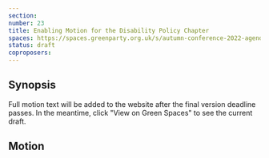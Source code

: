 ```yaml
---
section:
number: 23
title: Enabling Motion for the Disability Policy Chapter
spaces: https://spaces.greenparty.org.uk/s/autumn-conference-2022-agenda-forum/?contentId=101775
status: draft
coproposers:
---
```

## Synopsis
Full motion text will be added to the website after the final version deadline passes. In the meantime, click "View on Green Spaces" to see the current draft.

## Motion
